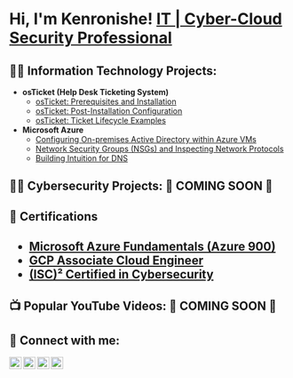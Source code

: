 <h1>Hi, I'm Kenronishe!  <a href="https://www.linkedin.com/in/kenronishe-gumbs-a48bb623/">IT | Cyber-Cloud Security Professional</a>

<h2>👨‍💻 Information Technology Projects:</h2>
 
 - <b>osTicket (Help Desk Ticketing System)</b>
   - [osTicket: Prerequisites and Installation](https://github.com/Kenronishe-Gumbs/osticket-prereqs) 
   - [osTicket: Post-Installation Configuration](https://github.com/Kenronishe-Gumbs/post-install-config)
   - [osTicket: Ticket Lifecycle Examples](https://github.com/Kenronishe-Gumbs/ticket-lifecycle)
- <b>Microsoft Azure</b>
  - [Configuring On-premises Active Directory within Azure VMs](https://github.com/Kenronishe-Gumbs/configure-ad)
  - [Network Security Groups (NSGs) and Inspecting Network Protocols](https://github.com/Kenronishe-Gumbs/azure-network-protocols)	
  - [Building Intuition for DNS](https://github.com/Kenronishe-Gumbs/building-intuition-for-dns)

<h2>👨‍💻 Cybersecurity Projects: 📣 COMING SOON 📣

<h2>📄 Certifications<h2>

  - [Microsoft Azure Fundamentals (Azure 900)](https://shorturl.at/hCMO8) 
  - [GCP Associate Cloud Engineer](https://shorturl.at/zP035)
  - [(ISC)² Certified in Cybersecurity](https://ww.google.com)
 
<h2>📺 Popular YouTube Videos: 📣 COMING SOON 📣</h2>

<h2> 🤳 Connect with me:</h2>

[<img align="left" alt="KenronisheGumbs | YouTube" width="22px" src="https://cdn.jsdelivr.net/npm/simple-icons@v3/icons/youtube.svg" />][youtube]
[<img align="left" alt="KenronisheGumbs | Twitter" width="22px" src="https://cdn.jsdelivr.net/npm/simple-icons@v3/icons/twitter.svg" />][twitter]
[<img align="left" alt="KenronisheGumbs | LinkedIn" width="22px" src="https://cdn.jsdelivr.net/npm/simple-icons@v3/icons/linkedin.svg" />][linkedin]
[<img align="left" alt="KenronisheGUmbs | Instagram" width="22px" src="https://cdn.jsdelivr.net/npm/simple-icons@v3/icons/instagram.svg" />][instagram]

[twitter]:https://twitter.com/kenron_gumbs
[instagram]:https://www.instagram.com/ken_gumbs/ 
[linkedin]:https://www.linkedin.com/in/kenronishe-gumbs-a48bb623/
[youtube]:https://www.youtube.com/channel/UCq4N6akSh3vsDtifDBtExlQ
